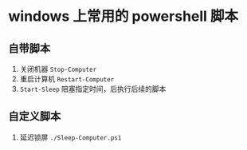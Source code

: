 # windows 上常用的 powershell 脚本

## 自带脚本

1. 关闭机器 `Stop-Computer`
2. 重启计算机 `Restart-Computer`
3. `Start-Sleep` 阻塞指定时间，后执行后续的脚本

## 自定义脚本

1. 延迟锁屏 `./Sleep-Computer.ps1`
